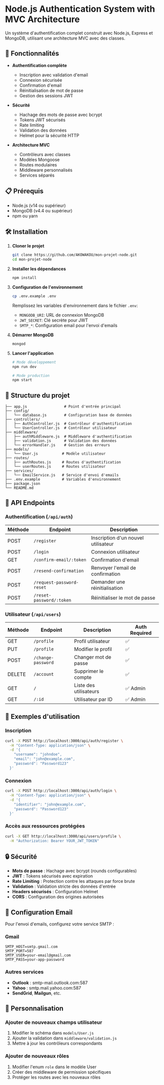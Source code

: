 # Node.js Authentication System with MVC Architecture

Un système d'authentification complet construit avec Node.js, Express et MongoDB, utilisant une architecture MVC avec des classes.

## 🚀 Fonctionnalités

- **Authentification complète**
  - Inscription avec validation d'email
  - Connexion sécurisée
  - Confirmation d'email
  - Réinitialisation de mot de passe
  - Gestion des sessions JWT

- **Sécurité**
  - Hachage des mots de passe avec bcrypt
  - Tokens JWT sécurisés
  - Rate limiting
  - Validation des données
  - Helmet pour la sécurité HTTP

- **Architecture MVC**
  - Contrôleurs avec classes
  - Modèles Mongoose
  - Routes modulaires
  - Middleware personnalisés
  - Services séparés

## 📋 Prérequis

- Node.js (v14 ou supérieur)
- MongoDB (v4.4 ou supérieur)
- npm ou yarn

## 🛠️ Installation

1. **Cloner le projet**
   ```bash
   git clone https://github.com/AKOWAKOU/mon-projet-node.git
   cd mon-projet-node
   ```

2. **Installer les dépendances**
   ```bash
   npm install
   ```

3. **Configuration de l'environnement**
   ```bash
   cp .env.example .env
   ```
   
   Remplissez les variables d'environnement dans le fichier `.env`:
   - `MONGODB_URI`: URL de connexion MongoDB
   - `JWT_SECRET`: Clé secrète pour JWT
   - `SMTP_*`: Configuration email pour l'envoi d'emails

4. **Démarrer MongoDB**
   ```bash
   mongod
   ```

5. **Lancer l'application**
   ```bash
   # Mode développement
   npm run dev
   
   # Mode production
   npm start
   ```

## 📁 Structure du projet

```
├── app.js                 # Point d'entrée principal
├── config/
│   └── database.js        # Configuration base de données
├── controllers/
│   ├── AuthController.js  # Contrôleur d'authentification
│   └── UserController.js  # Contrôleur utilisateur
├── middleware/
│   ├── authMiddleware.js  # Middleware d'authentification
│   ├── validation.js      # Validation des données
│   └── errorHandler.js    # Gestion des erreurs
├── models/
│   └── User.js           # Modèle utilisateur
├── routes/
│   ├── authRoutes.js     # Routes d'authentification
│   └── userRoutes.js     # Routes utilisateur
├── services/
│   └── EmailService.js   # Service d'envoi d'emails
├── .env.example          # Variables d'environnement
├── package.json
└── README.md
```

## 🔌 API Endpoints

### Authentification (`/api/auth`)

| Méthode | Endpoint | Description |
|---------|----------|-------------|
| POST | `/register` | Inscription d'un nouvel utilisateur |
| POST | `/login` | Connexion utilisateur |
| GET | `/confirm-email/:token` | Confirmation d'email |
| POST | `/resend-confirmation` | Renvoyer l'email de confirmation |
| POST | `/request-password-reset` | Demander une réinitialisation |
| POST | `/reset-password/:token` | Réinitialiser le mot de passe |

### Utilisateur (`/api/users`)

| Méthode | Endpoint | Description | Auth Required |
|---------|----------|-------------|---------------|
| GET | `/profile` | Profil utilisateur | ✅ |
| PUT | `/profile` | Modifier le profil | ✅ |
| POST | `/change-password` | Changer mot de passe | ✅ |
| DELETE | `/account` | Supprimer le compte | ✅ |
| GET | `/` | Liste des utilisateurs | ✅ Admin |
| GET | `/:id` | Utilisateur par ID | ✅ Admin |

## 📝 Exemples d'utilisation

### Inscription

```bash
curl -X POST http://localhost:3000/api/auth/register \
  -H "Content-Type: application/json" \
  -d '{
    "username": "johndoe",
    "email": "john@example.com",
    "password": "Password123"
  }'
```

### Connexion

```bash
curl -X POST http://localhost:3000/api/auth/login \
  -H "Content-Type: application/json" \
  -d '{
    "identifier": "john@example.com",
    "password": "Password123"
  }'
```

### Accès aux ressources protégées

```bash
curl -X GET http://localhost:3000/api/users/profile \
  -H "Authorization: Bearer YOUR_JWT_TOKEN"
```

## 🔒 Sécurité

- **Mots de passe** : Hachage avec bcrypt (rounds configurables)
- **JWT** : Tokens sécurisés avec expiration
- **Rate Limiting** : Protection contre les attaques par force brute
- **Validation** : Validation stricte des données d'entrée
- **Headers sécurisés** : Configuration Helmet
- **CORS** : Configuration des origines autorisées

## 📧 Configuration Email

Pour l'envoi d'emails, configurez votre service SMTP :

### Gmail
```env
SMTP_HOST=smtp.gmail.com
SMTP_PORT=587
SMTP_USER=your-email@gmail.com
SMTP_PASS=your-app-password
```

### Autres services
- **Outlook** : smtp-mail.outlook.com:587
- **Yahoo** : smtp.mail.yahoo.com:587
- **SendGrid**, **Mailgun**, etc.

## 🔧 Personnalisation

### Ajouter de nouveaux champs utilisateur

1. Modifier le schéma dans `models/User.js`
2. Ajouter la validation dans `middleware/validation.js`
3. Mettre à jour les contrôleurs correspondants

### Ajouter de nouveaux rôles

1. Modifier l'enum `role` dans le modèle User
2. Créer des middleware de permission spécifiques
3. Protéger les routes avec les nouveaux rôles